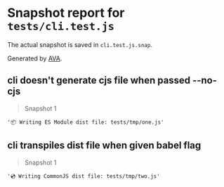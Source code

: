 # Snapshot report for `tests/cli.test.js`

The actual snapshot is saved in `cli.test.js.snap`.

Generated by [AVA](https://ava.li).

## cli doesn't generate cjs file when passed --no-cjs

> Snapshot 1

    '📦 Writing ES Module dist file: tests/tmp/one.js'

## cli transpiles dist file when given babel flag

> Snapshot 1

    '💿 Writing CommonJS dist file: tests/tmp/two.js'
